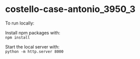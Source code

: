 # costello-case-antonio_3950_3

To run locally:

Install npm packages with:<br/>
`npm install`

Start the local server with:<br/>
`python -m http.server 8000`
